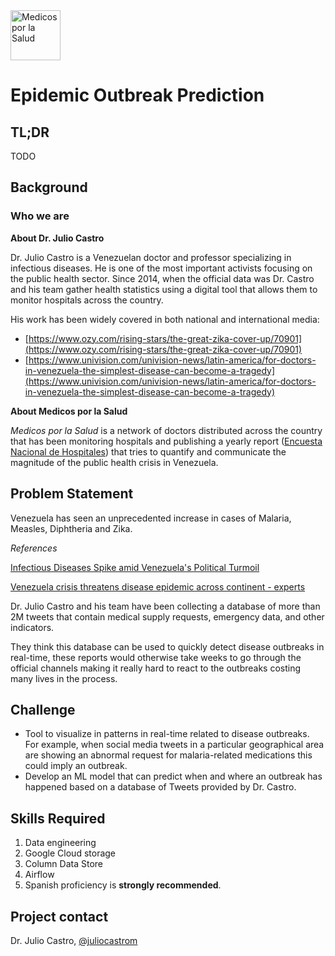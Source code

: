 <img src="https://raw.githubusercontent.com/code-for-venezuela/2019-april-codeathon/master/assets/medicosporlasalud.jpg" alt="Medicos por la Salud" width="80" />

# Epidemic Outbreak Prediction

## TL;DR

TODO

## Background

### Who we are

**About Dr. Julio Castro**

Dr. Julio Castro is a Venezuelan doctor and professor specializing in infectious diseases. He is one of the most important activists focusing on the public health sector. Since 2014, when the official data was Dr. Castro and his team gather health statistics using a digital tool that allows them to monitor hospitals across the country.

His work has been widely covered in both national and international media:

*   [https://www.ozy.com/rising-stars/the-great-zika-cover-up/70901](https://www.ozy.com/rising-stars/the-great-zika-cover-up/70901)
*   [https://www.univision.com/univision-news/latin-america/for-doctors-in-venezuela-the-simplest-disease-can-become-a-tragedy](https://www.univision.com/univision-news/latin-america/for-doctors-in-venezuela-the-simplest-disease-can-become-a-tragedy)

**About Medicos por la Salud**

_Medicos por la Salud_ is a network of doctors distributed across the country that has been monitoring hospitals and publishing a yearly report ([Encuesta Nacional de Hospitales](https://www.encuestanacionaldehospitales.com/)) that tries to quantify and communicate the magnitude of the public health crisis in Venezuela.

## Problem Statement

Venezuela has seen an unprecedented increase in cases of Malaria, Measles, Diphtheria and Zika. 

_References_

[Infectious Diseases Spike amid Venezuela's Political Turmoil](https://www.scientificamerican.com/article/infectious-diseases-spike-amid-venezuelas-political-turmoil/)

[Venezuela crisis threatens disease epidemic across continent - experts](https://www.theguardian.com/global-development/2019/feb/21/venezuela-crisis-threatens-disease-epidemic-across-continent-experts)

Dr. Julio Castro and his team have been collecting a database of more than 2M tweets that contain medical supply requests, emergency data, and other indicators. 

They think this database can be used to quickly detect disease outbreaks in real-time, these reports would otherwise take weeks to go through the official channels making it really hard to react to the outbreaks costing many lives in the process.


## Challenge

*   Tool to visualize in patterns in real-time related to disease outbreaks. For example, when social media tweets in a particular geographical area are showing an abnormal request for malaria-related medications this could imply an outbreak.
*   Develop an ML model that can predict when and where an outbreak has happened based on a database of Tweets provided by Dr. Castro.

## Skills Required

1. Data engineering
2. Google Cloud storage
3. Column Data Store
4. Airflow
5. Spanish proficiency is **strongly recommended**.

## Project contact
Dr. Julio Castro, [@juliocastrom](https://twitter.com/juliocastrom)
